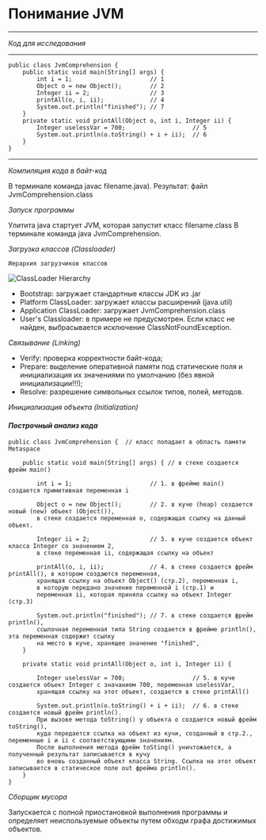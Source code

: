 # Понимание JVM
***
_Код для исследования_
***
```
public class JvmComprehension { 
    public static void main(String[] args) { 
        int i = 1;                      // 1 
        Object o = new Object();        // 2
        Integer ii = 2;                 // 3
        printAll(o, i, ii);             // 4
        System.out.println("finished"); // 7
    }
    private static void printAll(Object o, int i, Integer ii) {
        Integer uselessVar = 700;                   // 5
        System.out.println(o.toString() + i + ii);  // 6
    }
}
```
***
*_Компиляция кода в байт-код_*

В терминале команда javac filename.java). Результат: файл JvmComprehension.class

*_Запуск программы_*

Улитита java стартует JVM, которая запустит класс filename.class
В терминале команда java JvmComprehension.

*_Загрузка классов (Classloader)_*
  
    Иерархия загрузчиков классов
![ClassLoader Hierarchy](http://www.thistechnologylife.com/wp-content/uploads/2018/07/Class-Loader-600x294.png)
- Bootstrap: загружает стандартные классы JDK из .jar
- Platform ClassLoader: загружает классы расширений (java.util)
- Application ClassLoader: загружает JvmComprehension.class
- User's Classloader: в примере не предусмотрен.
Если класс не найден, выбрасывается исключение ClassNotFoundException.

*_Связывание (Linking)_*

- Verify: проверка корректности байт-кода;
- Prepare: выделение оперативной памяти под статические поля и инициализация их значениями по умолчанию (без явной инициализации!!!);
- Resolve: разрешение символьных ссылок типов, полей, методов.

*_Инициализация объекта (Initialization)_*

#### *Построчный анализ кода*

```
public class JvmComprehension {  // класс попадает в область памяти Metaspace    

    public static void main(String[] args) { // в стеке создается фрейм main()
       
        int i = 1;                      // 1. в фрейме main() создается примитивная переменная i
       
        Object o = new Object();        // 2. в куче (heap) создается новый (new) объект (Object()), 
        в стеке создается переменная о, содержащая ссылку на данный объект.
        
        Integer ii = 2;                 // 3. в куче создается объект класса Integer со значением 2, 
        в стеке переменная ii, содержащая ссылку на объект
        
        printAll(o, i, ii);             // 4. в стеке создается фрейм printAll(), в котором создаются переменная, 
        хранящая ссылку на объект Object() (стр.2), переменная i, 
        в которую передано значение переменной i (стр.1) и 
        переменная ii, которая приняла ссылку на объект Integer (стр.3)
        
        System.out.println("finished"); // 7. в стеке создается фрейм println(), 
        ссылочная переменная типа String создается в фрейме println(), эта переменная содержит ссылку 
        на место в куче, хранящее значение "finished", 
    }
    
    private static void printAll(Object o, int i, Integer ii) {
        
        Integer uselessVar = 700;                   // 5. в куче создается объект Integer c значанием 700, переменная uselessVar, 
        хранящая ссылку на этот объект, создается в стеке printAll()
        
        System.out.println(o.toString() + i + ii);  // 6. в стеке создается новый фрейм println(). 
        При вызове метода toString() у объекта о создается новый фрейм toString(), 
        куда передается ссылка на объект из кучи, созданный в стр.2., переменные i и ii с соответствующими значениям. 
        После выполнения метода фрейм toSting() уничтожается, а полученный результат записывается в кучу 
        во вновь созданный объект класса String. Ссылка на этот объект записывается в статическое поле out фрейма println().
    }
}
```
*_Сборщик мусора_*

Запускается с полной приостановкой выполнения программы и определяет неиспользуемые объекты путем обходм графа достижимых объектов.
